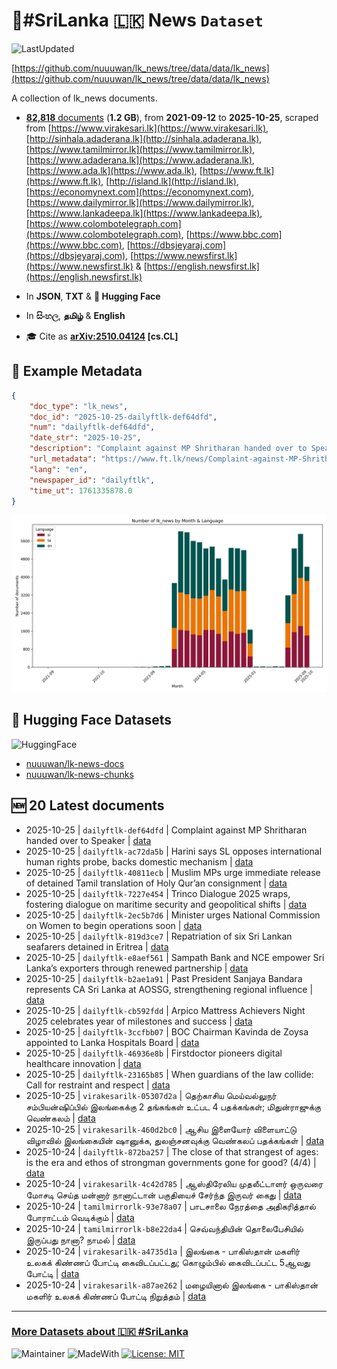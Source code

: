 # 📄#SriLanka 🇱🇰 News `Dataset`

![LastUpdated](https://img.shields.io/badge/last_updated-2025--10--25_01:47:24-green)

[https://github.com/nuuuwan/lk_news/tree/data/data/lk_news](https://github.com/nuuuwan/lk_news/tree/data/data/lk_news)

A collection of lk_news documents.

- [**82,818** documents](https://github.com/nuuuwan/lk_news/tree/data/data/lk_news) (**1.2 GB**), from **2021-09-12** to **2025-10-25**, scraped from [https://www.virakesari.lk](https://www.virakesari.lk), [http://sinhala.adaderana.lk](http://sinhala.adaderana.lk), [https://www.tamilmirror.lk](https://www.tamilmirror.lk), [https://www.adaderana.lk](https://www.adaderana.lk), [https://www.ada.lk](https://www.ada.lk), [https://www.ft.lk](https://www.ft.lk), [http://island.lk](http://island.lk), [https://economynext.com](https://economynext.com), [https://www.dailymirror.lk](https://www.dailymirror.lk), [https://www.lankadeepa.lk](https://www.lankadeepa.lk), [https://www.colombotelegraph.com](https://www.colombotelegraph.com), [https://www.bbc.com](https://www.bbc.com), [https://dbsjeyaraj.com](https://dbsjeyaraj.com), [https://www.newsfirst.lk](https://www.newsfirst.lk) & [https://english.newsfirst.lk](https://english.newsfirst.lk)

- In **JSON**, **TXT** & **🤗 Hugging Face**

- In **සිංහල**, **தமிழ்** & **English**

- 🎓 Cite as **[arXiv:2510.04124](https://arxiv.org/abs/2510.04124) [cs.CL]**

## 📝 Example Metadata

```json
{
    "doc_type": "lk_news",
    "doc_id": "2025-10-25-dailyftlk-def64dfd",
    "num": "dailyftlk-def64dfd",
    "date_str": "2025-10-25",
    "description": "Complaint against MP Shritharan handed over to Speaker",
    "url_metadata": "https://www.ft.lk/news/Complaint-against-MP-Shritharan-handed-over-to-Speaker/56-783444",
    "lang": "en",
    "newspaper_id": "dailyftlk",
    "time_ut": 1761335878.0
}
```

![Chart](https://raw.githubusercontent.com/nuuuwan/lk_news/refs/heads/data/data/lk_news/docs_by_month_and_lang.png)

## 🤗 Hugging Face Datasets

![HuggingFace](https://img.shields.io/badge/-HuggingFace-FDEE21?style=for-the-badge&logo=HuggingFace)

- [nuuuwan/lk-news-docs](https://huggingface.co/datasets/nuuuwan/lk-news-docs)
- [nuuuwan/lk-news-chunks](https://huggingface.co/datasets/nuuuwan/lk-news-chunks)

## 🆕 20 Latest documents

- 2025-10-25 | `dailyftlk-def64dfd` | Complaint against MP Shritharan handed over to Speaker | [data](https://github.com/nuuuwan/lk_news/tree/data/data/lk_news/2020s/2025/2025-10-25-dailyftlk-def64dfd)
- 2025-10-25 | `dailyftlk-ac72da5b` | Harini says SL opposes international human rights probe, backs domestic mechanism | [data](https://github.com/nuuuwan/lk_news/tree/data/data/lk_news/2020s/2025/2025-10-25-dailyftlk-ac72da5b)
- 2025-10-25 | `dailyftlk-40811ecb` | Muslim MPs urge immediate release of detained Tamil translation of Holy Qur’an consignment | [data](https://github.com/nuuuwan/lk_news/tree/data/data/lk_news/2020s/2025/2025-10-25-dailyftlk-40811ecb)
- 2025-10-25 | `dailyftlk-7227e454` | Trinco Dialogue 2025 wraps, fostering dialogue on maritime security and geopolitical shifts | [data](https://github.com/nuuuwan/lk_news/tree/data/data/lk_news/2020s/2025/2025-10-25-dailyftlk-7227e454)
- 2025-10-25 | `dailyftlk-2ec5b7d6` | Minister urges National Commission on Women to begin operations soon | [data](https://github.com/nuuuwan/lk_news/tree/data/data/lk_news/2020s/2025/2025-10-25-dailyftlk-2ec5b7d6)
- 2025-10-25 | `dailyftlk-819d3ce7` | Repatriation of six Sri Lankan seafarers detained in Eritrea | [data](https://github.com/nuuuwan/lk_news/tree/data/data/lk_news/2020s/2025/2025-10-25-dailyftlk-819d3ce7)
- 2025-10-25 | `dailyftlk-e8aef561` | Sampath Bank and NCE empower Sri Lanka’s exporters through renewed partnership | [data](https://github.com/nuuuwan/lk_news/tree/data/data/lk_news/2020s/2025/2025-10-25-dailyftlk-e8aef561)
- 2025-10-25 | `dailyftlk-b2ae1a91` | Past President Sanjaya Bandara represents CA Sri Lanka at AOSSG, strengthening regional influence | [data](https://github.com/nuuuwan/lk_news/tree/data/data/lk_news/2020s/2025/2025-10-25-dailyftlk-b2ae1a91)
- 2025-10-25 | `dailyftlk-cb592fdd` | Arpico Mattress Achievers Night 2025  celebrates year of milestones and success | [data](https://github.com/nuuuwan/lk_news/tree/data/data/lk_news/2020s/2025/2025-10-25-dailyftlk-cb592fdd)
- 2025-10-25 | `dailyftlk-3ccfbb07` | BOC Chairman Kavinda de Zoysa appointed to Lanka Hospitals Board | [data](https://github.com/nuuuwan/lk_news/tree/data/data/lk_news/2020s/2025/2025-10-25-dailyftlk-3ccfbb07)
- 2025-10-25 | `dailyftlk-46936e8b` | Firstdoctor pioneers  digital healthcare innovation | [data](https://github.com/nuuuwan/lk_news/tree/data/data/lk_news/2020s/2025/2025-10-25-dailyftlk-46936e8b)
- 2025-10-25 | `dailyftlk-23165b85` | When guardians of the law collide: Call for restraint and respect | [data](https://github.com/nuuuwan/lk_news/tree/data/data/lk_news/2020s/2025/2025-10-25-dailyftlk-23165b85)
- 2025-10-25 | `virakesarilk-05307d2a` | தெற்காசிய மெய்வல்லுநர் சம்பியன்ஷிப்பில் இலங்கைக்கு 2 தங்கங்கள் உட்பட 4 பதக்கங்கள்; மிதுன்ராஜுக்கு வெண்கலம் | [data](https://github.com/nuuuwan/lk_news/tree/data/data/lk_news/2020s/2025/2025-10-25-virakesarilk-05307d2a)
- 2025-10-25 | `virakesarilk-460d2bc0` | ஆசிய இளையோர் விளையாட்டு விழாவில் இலங்கையின் ஷானுக்க, துலஞ்சனவுக்கு வெண்கலப் பதக்கங்கள் | [data](https://github.com/nuuuwan/lk_news/tree/data/data/lk_news/2020s/2025/2025-10-25-virakesarilk-460d2bc0)
- 2025-10-24 | `dailyftlk-872ba257` | The close of that strangest of ages:  is the era and ethos of strongman  governments gone for good? (4/4) | [data](https://github.com/nuuuwan/lk_news/tree/data/data/lk_news/2020s/2025/2025-10-24-dailyftlk-872ba257)
- 2025-10-24 | `virakesarilk-4c42d785` | ஆஸ்திரேலிய முதலீட்டாளர் ஒருவரை மோசடி செய்த மன்னார் நானாட்டான் பகுதியைச் சேர்ந்த இருவர் கைது | [data](https://github.com/nuuuwan/lk_news/tree/data/data/lk_news/2020s/2025/2025-10-24-virakesarilk-4c42d785)
- 2025-10-24 | `tamilmirrorlk-93e78a07` | பாடசாலை நேரத்தை அதிகரித்தால் போராட்டம் வெடிக்கும் | [data](https://github.com/nuuuwan/lk_news/tree/data/data/lk_news/2020s/2025/2025-10-24-tamilmirrorlk-93e78a07)
- 2025-10-24 | `tamilmirrorlk-b8e22da4` | செவ்வந்தியின் தொலைபேசியில் இருப்பது நானா? நாமல் | [data](https://github.com/nuuuwan/lk_news/tree/data/data/lk_news/2020s/2025/2025-10-24-tamilmirrorlk-b8e22da4)
- 2025-10-24 | `virakesarilk-a4735d1a` | இலங்கை - பாகிஸ்தான் மகளிர் உலகக் கிண்ணப் போட்டி கைவிடப்பட்டது; கொழும்பில் கைவிடப்பட்ட 5ஆவது போட்டி | [data](https://github.com/nuuuwan/lk_news/tree/data/data/lk_news/2020s/2025/2025-10-24-virakesarilk-a4735d1a)
- 2025-10-24 | `virakesarilk-a87ae262` | மழையினால் இலங்கை - பாகிஸ்தான் மகளிர் உலகக் கிண்ணப் போட்டி நிறுத்தம் | [data](https://github.com/nuuuwan/lk_news/tree/data/data/lk_news/2020s/2025/2025-10-24-virakesarilk-a87ae262)

---

### [More Datasets about 🇱🇰 #SriLanka](https://github.com/nuuuwan/lk_datasets)

![Maintainer](https://img.shields.io/badge/maintainer-nuuuwan-red)
![MadeWith](https://img.shields.io/badge/made_with-python-blue)
[![License: MIT](https://img.shields.io/badge/License-MIT-yellow.svg)](https://opensource.org/licenses/MIT)
